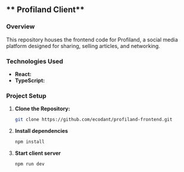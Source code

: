 ## ** Profiland Client**

### **Overview**
This repository houses the frontend code for Profiland, a social media platform designed for sharing, selling articles, and networking. 

### **Technologies Used**
* **React:** 
* **TypeScript:**

### **Project Setup**
1. **Clone the Repository:**
   ```bash
   git clone https://github.com/ecodant/profiland-frontend.git


2. **Install dependencies**

   ```bash
   npm install
   ```
3. **Start client server**

   ```bash
   npm run dev
   ```